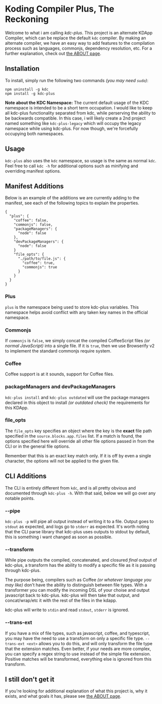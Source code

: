 
# Koding Compiler Plus, The Reckoning

Welcome to what i am calling *kdc-plus*. This project is an alternate KDApp
Compiler, which can be replace the default `kdc` compiler.
By making an alternate compiler, we have an easy way to add features to
the compilation process such as languages, commonjs, dependency resolution,
etc. For a further explanation, check out [the ABOUT page](ABOUT.md).

## Installation

To install, simply run the following two commands *(you may need `sudo`)*:

```
npm uninstall -g kdc
npm install -g kdc-plus
```

**Note about the KDC Namespace:** The current default usage of the KDC
namespace is intended to be a short term occupation. I would like to keep all
kdc-plus functionality separated from kdc, while perserving the ability to be
backwards compatible. In this case, i will likely create a 2nd project named
something like `kdc-plus-legacy` which will occupy the legacy namespace while
using kdc-plus. For now though, we're forcefully occupying both namespaces.

## Usage

`kdc-plus` also uses the `kdc` namespace, so usage is the same as normal
`kdc`. Feel free to call `kdc -h` for additional options such as minifying
and overriding manifest options.

## Manifest Additions

Below is an example of the additions we are currently adding to the manifest,
see each of the following topics to explain the properties.

```
{
  "plus": {
    "coffee": false,
    "commonjs": false,
    "packageManagers": {
      "node": false
    },
    "devPackageManagers": {
      "node": false
    }
    "file_opts": {
      "./path/to/file.js": {
        "coffee": true,
        "commonjs": true
      }
    }
  }
}
```

### Plus

`plus` is the namespace being used to store kdc-plus variables. This namespace
helps avoid conflict with any taken key names in the official namespace.

### Commonjs

If `commonjs` is `false`, we simply concat the compiled CoffeeScript files
*(or normal JavaScript)* into a single file. If it is `true`, then we use
Browserify v2 to implement the standard commonjs require system.

### Coffee

Coffee support is at it sounds, support for Coffee files.

### packageManagers and devPackageManagers

`kdc-plus install` and `kdc-plus outdated` will use the package managers
declared in this object to install *(or outdated check)* the requirements for
this KDApp.

### file_opts

The `file_opts` key specifies an object where the key is the **exact** file
path specified in the `source.blocks.app.files` list. If a match is found,
the options specified here will override all other file options passed in
from the CLI or in the general file options.

Remember that this is an exact key match only. If it is off by even a single
character, the options will not be applied to the given file.

## CLI Additions

The CLI is entirely different from `kdc`, and is all pretty obvious and
documented through `kdc-plus -h`. With that said, below we will go over any
notable points.

### --pipe

`kdc-plus -p` will pipe all output instead of writing it to a file. Output
goes to `stdout` as expected, and logs go to `stderr` as expected. It's
worth noting that the CLI parse library that kdc-plus uses outputs to stdout
by default, this is something i want changed as soon as possible.

### --transform

While pipe outputs the compiled, concatenated, and closured *final* output
of kdc-plus, a transform has the ability to modify a specific file
as it is passing through kdc-plus.

The purpose being, compilers such as Coffee *(or whatever language you may
like)* don't have the ability to distinguish between file types. With a
transformer you can modify the incoming DSL of your choise and output
javascript back to kdc-plus. kdc-plus will then take that output, and
concat/wrap/etc it with the rest of the files in the kdapp.

kdc-plus will write to `stdin` and read `stdout`, `stderr` is ignored.

### --trans-ext

If you have a mix of file types, such as javascript, coffee, and typescript,
you may have the need to use a transform on only a specific file type.
`--trans-ext <ext>` allows you to do this, and will only transform the
file type that the extension matches. Even better, if your needs are more
complex, you can specify a regex string to use instead of the simple file
extension. Positive matches will be transformed, everything else is ignored
from this transform.

## I still don't get it

If you're looking for additional explanation of what this project is, why it
exists, and what goals it has, please see [the ABOUT page](ABOUT.md).
